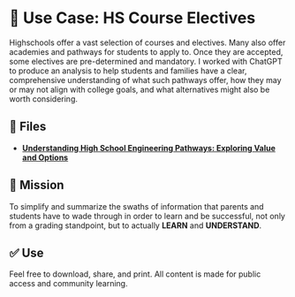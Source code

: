 # 📘 Use Case: HS Course Electives

Highschools offer a vast selection of courses and electives. Many also offer academies and pathways for students to apply to. Once they are accepted, some electives are pre-determined and mandatory. 
I worked with ChatGPT to produce an analysis to help students and families have a clear, comprehensive understanding of what such pathways offer, how they may or may not align with college goals, and what alternatives might also be worth considering.

## 📂 Files

- **[Understanding High School Engineering Pathways: Exploring Value and Options](https://raw.githubusercontent.com/ailiteracyforeveryone/firstlight/main/docs/Augmented-Learning/HS-Academies-and-Pathways/Understanding%20High%20School%20Engineering%20Pathways%20-%20Exploring%20Value%20and%20Options.pdf)**


## 📎 Mission
To simplify and summarize the swaths of information that parents and students have to wade through in order to learn and be successful, not only from a grading standpoint, but to actually **LEARN** and **UNDERSTAND**.

## ✅ Use
Feel free to download, share, and print. All content is made for public access and community learning.
